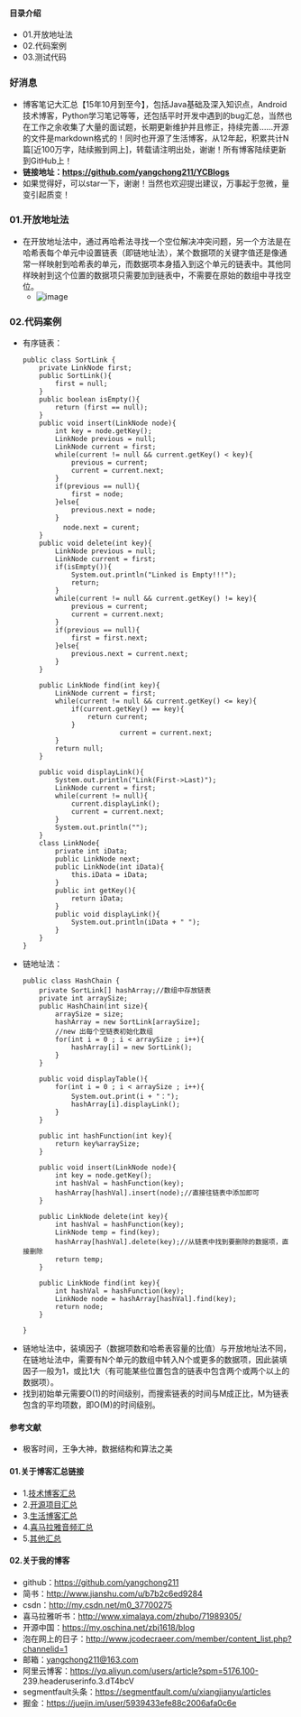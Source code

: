 #### 目录介绍
- 01.开放地址法
- 02.代码案例
- 03.测试代码


### 好消息
- 博客笔记大汇总【15年10月到至今】，包括Java基础及深入知识点，Android技术博客，Python学习笔记等等，还包括平时开发中遇到的bug汇总，当然也在工作之余收集了大量的面试题，长期更新维护并且修正，持续完善……开源的文件是markdown格式的！同时也开源了生活博客，从12年起，积累共计N篇[近100万字，陆续搬到网上]，转载请注明出处，谢谢！所有博客陆续更新到GitHub上！
- **链接地址：https://github.com/yangchong211/YCBlogs**
- 如果觉得好，可以star一下，谢谢！当然也欢迎提出建议，万事起于忽微，量变引起质变！


### 01.开放地址法
- 在开放地址法中，通过再哈希法寻找一个空位解决冲突问题，另一个方法是在哈希表每个单元中设置链表（即链地址法），某个数据项的关键字值还是像通常一样映射到哈希表的单元，而数据项本身插入到这个单元的链表中。其他同样映射到这个位置的数据项只需要加到链表中，不需要在原始的数组中寻找空位。
    - ![image](https://images2017.cnblogs.com/blog/1120165/201801/1120165-20180107112426424-1731209796.png)


### 02.代码案例
- 有序链表：
    ```
    public class SortLink {
        private LinkNode first;
        public SortLink(){
            first = null;
        }
        public boolean isEmpty(){
            return (first == null);
        }
        public void insert(LinkNode node){
            int key = node.getKey();
            LinkNode previous = null;
            LinkNode current = first;
            while(current != null && current.getKey() < key){
                previous = current;
                current = current.next;
            }
            if(previous == null){
                first = node;
            }else{
                previous.next = node;
            }
    　　　　　　node.next = curent;
        }
        public void delete(int key){
            LinkNode previous = null;
            LinkNode current = first;
            if(isEmpty()){
                System.out.println("Linked is Empty!!!");
                return;
            }
            while(current != null && current.getKey() != key){
                previous = current;
                current = current.next;
            }
            if(previous == null){
                first = first.next;
            }else{
                previous.next = current.next;
            }
        }
         
        public LinkNode find(int key){
            LinkNode current = first;
            while(current != null && current.getKey() <= key){
                if(current.getKey() == key){
                    return current;
                }
                            current = current.next;
            }
            return null;
        }
         
        public void displayLink(){
            System.out.println("Link(First->Last)");
            LinkNode current = first;
            while(current != null){
                current.displayLink();
                current = current.next;
            }
            System.out.println("");
        }
        class LinkNode{
            private int iData;
            public LinkNode next;
            public LinkNode(int iData){
                this.iData = iData;
            }
            public int getKey(){
                return iData;
            }
            public void displayLink(){
                System.out.println(iData + " ");
            }
        }
    }
    ```
- 链地址法：
    ```
    public class HashChain {
        private SortLink[] hashArray;//数组中存放链表
        private int arraySize;
        public HashChain(int size){
            arraySize = size;
            hashArray = new SortLink[arraySize];
            //new 出每个空链表初始化数组
            for(int i = 0 ; i < arraySize ; i++){
                hashArray[i] = new SortLink();
            }
        }
         
        public void displayTable(){
            for(int i = 0 ; i < arraySize ; i++){
                System.out.print(i + "：");
                hashArray[i].displayLink();
            }
        }
         
        public int hashFunction(int key){
            return key%arraySize;
        }
         
        public void insert(LinkNode node){
            int key = node.getKey();
            int hashVal = hashFunction(key);
            hashArray[hashVal].insert(node);//直接往链表中添加即可
        }
         
        public LinkNode delete(int key){
            int hashVal = hashFunction(key);
            LinkNode temp = find(key);
            hashArray[hashVal].delete(key);//从链表中找到要删除的数据项，直接删除
            return temp;
        }
         
        public LinkNode find(int key){
            int hashVal = hashFunction(key);
            LinkNode node = hashArray[hashVal].find(key);
            return node;
        }
     
    }
    ```
- 链地址法中，装填因子（数据项数和哈希表容量的比值）与开放地址法不同，在链地址法中，需要有N个单元的数组中转入N个或更多的数据项，因此装填因子一般为1，或比1大（有可能某些位置包含的链表中包含两个或两个以上的数据项）。
- 找到初始单元需要O(1)的时间级别，而搜索链表的时间与M成正比，M为链表包含的平均项数，即O(M)的时间级别。




#### 参考文献
- 极客时间，王争大神，数据结构和算法之美


#### 01.关于博客汇总链接
- 1.[技术博客汇总](https://www.jianshu.com/p/614cb839182c)
- 2.[开源项目汇总](https://blog.csdn.net/m0_37700275/article/details/80863574)
- 3.[生活博客汇总](https://blog.csdn.net/m0_37700275/article/details/79832978)
- 4.[喜马拉雅音频汇总](https://www.jianshu.com/p/f665de16d1eb)
- 5.[其他汇总](https://www.jianshu.com/p/53017c3fc75d)



#### 02.关于我的博客
- github：https://github.com/yangchong211
- 简书：http://www.jianshu.com/u/b7b2c6ed9284
- csdn：http://my.csdn.net/m0_37700275
- 喜马拉雅听书：http://www.ximalaya.com/zhubo/71989305/
- 开源中国：https://my.oschina.net/zbj1618/blog
- 泡在网上的日子：http://www.jcodecraeer.com/member/content_list.php?channelid=1
- 邮箱：yangchong211@163.com
- 阿里云博客：https://yq.aliyun.com/users/article?spm=5176.100- 239.headeruserinfo.3.dT4bcV
- segmentfault头条：https://segmentfault.com/u/xiangjianyu/articles
- 掘金：https://juejin.im/user/5939433efe88c2006afa0c6e




